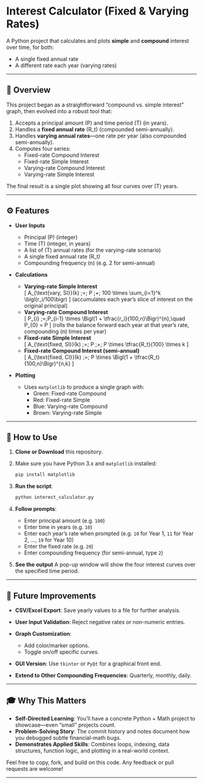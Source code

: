 
# Interest Calculator (Fixed & Varying Rates)

A Python project that calculates and plots **simple** and **compound** interest over time, for both:
- A single fixed annual rate  
- A different rate each year (varying rates)

---

## 📌 Overview

This project began as a straightforward “compound vs. simple interest” graph, then evolved into a robust tool that:
1. Accepts a principal amount \(P\) and time period \(T\) (in years).  
2. Handles a **fixed annual rate** \(R_t\) (compounded semi-annually).  
3. Handles **varying annual rates**—one rate per year (also compounded semi-annually).  
4. Computes four series:
   - Fixed-rate Compound Interest  
   - Fixed-rate Simple Interest  
   - Varying-rate Compound Interest  
   - Varying-rate Simple Interest  

The final result is a single plot showing all four curves over \(T\) years.

---

## ⚙️ Features

- **User Inputs**  
  - Principal \(P\) (integer)  
  - Time \(T\) (integer, in years)  
  - A list of \(T\) annual rates (for the varying-rate scenario)  
  - A single fixed annual rate \(R_t\)  
  - Compounding frequency \(n\) (e.g. 2 for semi-annual)

- **Calculations**  
  - **Varying-rate Simple Interest**  
    \[
      A_{\text{vary, SI}}(k) \;=\; P \;+\; 100 \times \sum_{i=1}^k \bigl(r_i/100\bigr)
    \]
    (accumulates each year’s slice of interest on the original principal)  
  - **Varying-rate Compound Interest**  
    \[
      P_{i} \;=\;P_{i-1} \times \Bigl(1 + \tfrac{r_i}{100\,n}\Bigr)^{n},\quad P_{0} = P
    \]
    (rolls the balance forward each year at that year’s rate, compounding \(n\) times per year)  
  - **Fixed-rate Simple Interest**  
    \[
      A_{\text{fixed, SI}}(k) \;=\; P \;+\; P \times \tfrac{R_t}{100} \times k
    \]
  - **Fixed-rate Compound Interest (semi-annual)**  
    \[
      A_{\text{fixed, CI}}(k) \;=\; P \times \Bigl(1 + \tfrac{R_t}{100\,n}\Bigr)^{n\,k}
    \]

- **Plotting**  
  - Uses `matplotlib` to produce a single graph with:  
    - Green: Fixed-rate Compound  
    - Red: Fixed-rate Simple  
    - Blue: Varying-rate Compound  
    - Brown: Varying-rate Simple  

---

## 🚀 How to Use

1. **Clone or Download** this repository.  
2. Make sure you have Python 3.x and `matplotlib` installed:
   ```bash
   pip install matplotlib


3. **Run the script**:

   ```bash
   python interest_calculator.py
   ```

4. **Follow prompts**:

   * Enter principal amount (e.g. `100`)
   * Enter time in years (e.g. `10`)
   * Enter each year’s rate when prompted (e.g. `10` for Year 1, `11` for Year 2, …, `19` for Year 10)
   * Enter the fixed rate (e.g. `20`)
   * Enter compounding frequency (for semi-annual, type `2`)

5. **See the output**
   A pop-up window will show the four interest curves over the specified time period.


---

## 🔮 Future Improvements

* **CSV/Excel Export**: Save yearly values to a file for further analysis.
* **User Input Validation**: Reject negative rates or non-numeric entries.
* **Graph Customization**:

  * Add color/marker options.
  * Toggle on/off specific curves.
* **GUI Version**: Use `tkinter` or `PyQt` for a graphical front end.
* **Extend to Other Compounding Frequencies**: Quarterly, monthly, daily.

---

## 🎓 Why This Matters

* **Self-Directed Learning**: You’ll have a concrete Python + Math project to showcase—even “small” projects count.
* **Problem-Solving Story**: The commit history and notes document how you debugged subtle financial-math bugs.
* **Demonstrates Applied Skills**: Combines loops, indexing, data structures, function logic, and plotting in a real-world context.

Feel free to copy, fork, and build on this code. Any feedback or pull requests are welcome!

---

